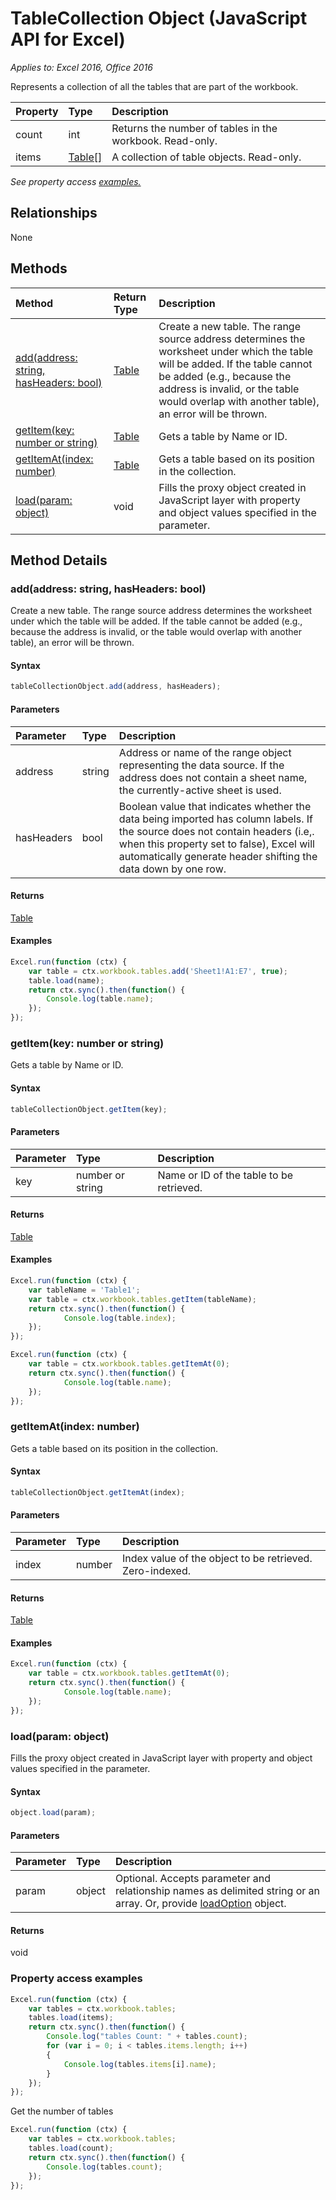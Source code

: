 # TableCollection Object (JavaScript API for Excel)

_Applies to: Excel 2016, Office 2016_

Represents a collection of all the tables that are part of the workbook.

| Property	   | Type	|Description
|:---------------|:--------|:----------|
|count|int|Returns the number of tables in the workbook. Read-only.|
|items|[Table[]](table.md)|A collection of table objects. Read-only.|

_See property access [examples.](#property-access-examples)_

## Relationships
None


## Methods

| Method		   | Return Type	|Description|
|:---------------|:--------|:----------|
|[add(address: string, hasHeaders: bool)](#addaddress-string-hasheaders-bool)|[Table](table.md)|Create a new table. The range source address determines the worksheet under which the table will be added. If the table cannot be added (e.g., because the address is invalid, or the table would overlap with another table), an error will be thrown.|
|[getItem(key: number or string)](#getitemkey-number-or-string)|[Table](table.md)|Gets a table by Name or ID.|
|[getItemAt(index: number)](#getitematindex-number)|[Table](table.md)|Gets a table based on its position in the collection.|
|[load(param: object)](#loadparam-object)|void|Fills the proxy object created in JavaScript layer with property and object values specified in the parameter.|

## Method Details

### add(address: string, hasHeaders: bool)
Create a new table. The range source address determines the worksheet under which the table will be added. If the table cannot be added (e.g., because the address is invalid, or the table would overlap with another table), an error will be thrown.

#### Syntax
```js
tableCollectionObject.add(address, hasHeaders);
```

#### Parameters
| Parameter	   | Type	|Description|
|:---------------|:--------|:----------|
|address|string|Address or name of the range object representing the data source. If the address does not contain a sheet name, the currently-active sheet is used.|
|hasHeaders|bool|Boolean value that indicates whether the data being imported has column labels. If the source does not contain headers (i.e,. when this property set to false), Excel will automatically generate header shifting the data down by one row.|

#### Returns
[Table](table.md)

#### Examples

```js
Excel.run(function (ctx) { 
	var table = ctx.workbook.tables.add('Sheet1!A1:E7', true);
	table.load(name);
	return ctx.sync().then(function() {
		Console.log(table.name);
	});
});

```
### getItem(key: number or string)
Gets a table by Name or ID.

#### Syntax
```js
tableCollectionObject.getItem(key);
```

#### Parameters
| Parameter	   | Type	|Description|
|:---------------|:--------|:----------|
|key|number or string|Name or ID of the table to be retrieved.|

#### Returns
[Table](table.md)

#### Examples

```js
Excel.run(function (ctx) { 
	var tableName = 'Table1';
	var table = ctx.workbook.tables.getItem(tableName);
	return ctx.sync().then(function() {
			Console.log(table.index);
	});
});
```


```js
Excel.run(function (ctx) { 
	var table = ctx.workbook.tables.getItemAt(0);
	return ctx.sync().then(function() {
			Console.log(table.name);
	});
});
```

### getItemAt(index: number)
Gets a table based on its position in the collection.

#### Syntax
```js
tableCollectionObject.getItemAt(index);
```

#### Parameters
| Parameter	   | Type	|Description|
|:---------------|:--------|:----------|
|index|number|Index value of the object to be retrieved. Zero-indexed.|

#### Returns
[Table](table.md)

#### Examples

```js
Excel.run(function (ctx) { 
	var table = ctx.workbook.tables.getItemAt(0);
	return ctx.sync().then(function() {
			Console.log(table.name);
	});
});
```

### load(param: object)
Fills the proxy object created in JavaScript layer with property and object values specified in the parameter.

#### Syntax
```js
object.load(param);
```

#### Parameters
| Parameter	   | Type	|Description|
|:---------------|:--------|:----------|
|param|object|Optional. Accepts parameter and relationship names as delimited string or an array. Or, provide [loadOption](loadoption.md) object.|

#### Returns
void

	
### Property access examples

```js
Excel.run(function (ctx) { 
	var tables = ctx.workbook.tables;
	tables.load(items);
	return ctx.sync().then(function() {
		Console.log("tables Count: " + tables.count);
		for (var i = 0; i < tables.items.length; i++)
		{
			Console.log(tables.items[i].name);
		}
	});
});
```

Get the number of tables

```js
Excel.run(function (ctx) { 
	var tables = ctx.workbook.tables;
	tables.load(count);
	return ctx.sync().then(function() {
		Console.log(tables.count);
	});
});

```
